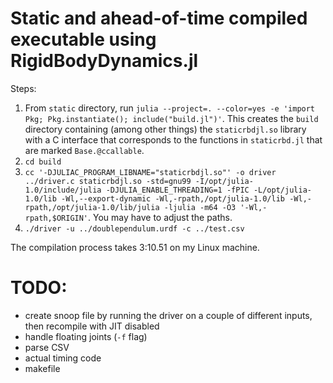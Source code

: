 # Static and ahead-of-time compiled executable using RigidBodyDynamics.jl

Steps:

1. From `static` directory, run `julia --project=. --color=yes -e 'import Pkg; Pkg.instantiate(); include("build.jl")'`. This creates the `build` directory containing (among other things) the `staticrbdjl.so` library with a C interface that corresponds to the functions in `staticrbd.jl` that are marked `Base.@ccallable`.
2. `cd build`
3. `cc '-DJULIAC_PROGRAM_LIBNAME="staticrbdjl.so"' -o driver ../driver.c staticrbdjl.so -std=gnu99 -I/opt/julia-1.0/include/julia -DJULIA_ENABLE_THREADING=1 -fPIC -L/opt/julia-1.0/lib -Wl,--export-dynamic -Wl,-rpath,/opt/julia-1.0/lib -Wl,-rpath,/opt/julia-1.0/lib/julia -ljulia -m64 -O3 '-Wl,-rpath,$ORIGIN'`. You may have to adjust the paths.
4. `./driver -u ../doublependulum.urdf -c ../test.csv`

The compilation process takes 3:10.51 on my Linux machine.


# TODO:

* create snoop file by running the driver on a couple of different inputs, then recompile with JIT disabled
* handle floating joints (`-f` flag)
* parse CSV
* actual timing code
* makefile
